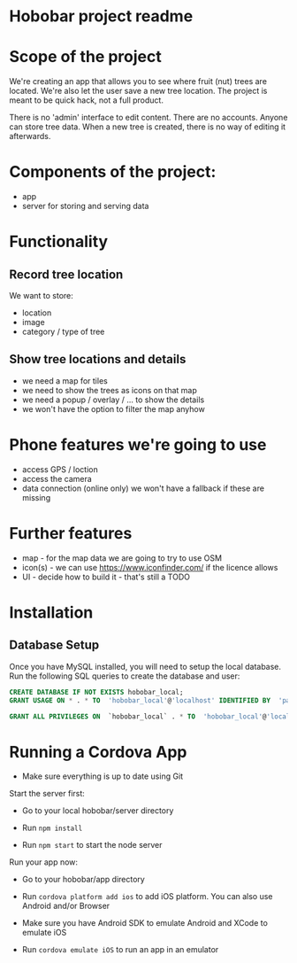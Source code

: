 Hobobar project readme
======================

# Scope of the project
We're creating an app that allows you to see where fruit (nut) trees are located. We're also let the user save a new tree location. The project is meant to be quick hack, not a full product.

There is no 'admin' interface to edit content. There are no accounts. Anyone can store tree data. When a new tree is created, there is no way of editing it afterwards. 

# Components of the project:
- app
- server for storing and serving data

# Functionality

## Record tree location
We want to store:
- location
- image 
- category / type of tree

## Show tree locations and details
- we need a map for tiles
- we need to show the trees as icons on that map
- we need a popup / overlay / ... to show the details
- we won't have the option to filter the map anyhow


# Phone features we're going to use
- access GPS / loction 
- access the camera
- data connection (online only)
we won't have a fallback if these are missing

# Further features
- map - for the map data we are going to try to use OSM 
- icon(s) - we can use https://www.iconfinder.com/ if the licence allows
- UI - decide how to build it - that's still a TODO


Installation
=============

## Database Setup

Once you have MySQL installed, you will need to setup the local database. Run the following SQL queries to create the database and user:
```sql
CREATE DATABASE IF NOT EXISTS hobobar_local;
GRANT USAGE ON * . * TO  'hobobar_local'@'localhost' IDENTIFIED BY  'password' WITH MAX_QUERIES_PER_HOUR 0 MAX_CONNECTIONS_PER_HOUR 0 MAX_UPDATES_PER_HOUR 0 MAX_USER_CONNECTIONS 0 ;

GRANT ALL PRIVILEGES ON  `hobobar_local` . * TO  'hobobar_local'@'localhost';
```

Running a Cordova App 
=============

- Make sure everything is up to date using Git

Start the server first:

- Go to your local hobobar/server directory 

- Run `npm install`

- Run `npm start` to start the node server

Run your app now:

- Go to your hobobar/app directory

- Run `cordova platform add ios` to add iOS platform. You can also use Android and/or Browser

- Make sure you have Android SDK to emulate Android and XCode to emulate iOS

- Run `cordova emulate iOS` to run an app in an emulator
